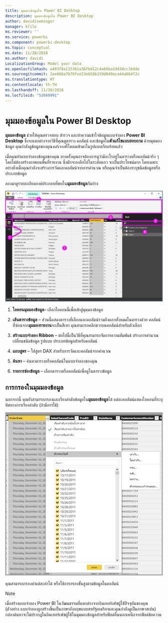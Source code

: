 ```yaml
---
title: มุมมองข้อมูลใน Power BI Desktop
description: มุมมองข้อมูลใน Power BI Desktop
author: davidiseminger
manager: kfile
ms.reviewer: ''
ms.service: powerbi
ms.component: powerbi-desktop
ms.topic: conceptual
ms.date: 11/28/2018
ms.author: davidi
LocalizationGroup: Model your data
ms.openlocfilehash: a403f8a115361a36fbd12c4a66ba1dd34cc3bdde
ms.sourcegitcommit: 2ae660a7b70fce23eb58b159d049eca44a664f2c
ms.translationtype: HT
ms.contentlocale: th-TH
ms.lasthandoff: 11/30/2018
ms.locfileid: "52669991"
---
```

# <a name="data-view-in-power-bi-desktop"></a>มุมมองข้อมูลใน Power BI Desktop
**มุมมองข้อมูล** ช่วยให้คุณตรวจสอบ สำรวจ และทำความเข้าใจข้อมูลแบบจำลอง **Power BI Desktop** ซึ่งจะแตกต่างจากวิธีที่คุณดูตาราง คอลัมน์ และข้อมูลใน**ตัวแก้ไขแบบสอบถาม** ด้วยมุมมองข้อมูล คุณกำลังดูข้อมูลของคุณ*หลังจาก*ที่โหลดเข้ามาในรูปแบบเรียบร้อยแล้ว

เมื่อคุณทำแบบจำลองข้อมูลของคุณ บางครั้งคุณอาจต้องการดูว่ามีอะไรอยู่ในตารางหรือคอลัมน์จริง ๆ โดยไม่ต้องสร้างภาพบนพื้นที่รายงาน ซึ่งมักจะลงลึกไปในระดับแถว จะเป็นประโยชน์มาก โดยเฉพาะอย่างยิ่งเมื่อคุณกำลังจะสร้างการวัดและคอลัมน์จากการคำนวณ หรือคุณจำเป็นต้องระบุชนิดข้อมูลหรือประเภทข้อมูล

ลองมาดูรายละเอียดองค์ประกอบที่พบใน**มุมมองข้อมูล**กันบ้าง

![มุมมองข้อมูลใน Power BI Desktop](media/desktop-data-view/dataview_fullscreen.png)

1. **ไอคอนมุมมองข้อมูล**– เลือกไอคอนนี้เพื่อเข้าสู่มุมมองข้อมูล

2. **เส้นตารางข้อมูล** – ส่วนนี้แสดงตารางที่เลือกและคอลัมน์รวมถึงแถวทั้งหมดในตารางด้วย คอลัมน์ที่ซ่อนจาก**มุมมองรายงาน**จะเป็นสีเทา คุณสามารถคลิกขวาบนคอลัมน์สำหรับตัวเลือก

3. **สร้างแบบจำลอง Ribbon** – ต่อไปนี้เป็นวิธีที่คุณสามารถจัดการความสัมพันธ์ สร้างการคำนวณ เปลี่ยนชนิดข้อมูล รูปแบบ ประเภทข้อมูลสำหรับคอลัมน์

4. **แถบสูตร** – ใส่สูตร DAX สำหรับการวัดและคอลัมน์จากคำนวณ

5. **ค้นหา** – ค้นหาตารางหรือคอลัมน์ในแบบจำลองของคุณ

6. **รายการช่องข้อมูล** – เลือกตารางหรือคอลัมน์เพื่อดูในตารางข้อมูล

## <a name="filtering-in-data-view"></a>การกรองในมุมมองข้อมูล

นอกจากนี้ คุณยังสามารถกรองและเรียงลำดับข้อมูลใน**มุมมองข้อมูล**ได้ แต่ละคอลัมน์แสดงไอคอนที่ระบุทิศทางการเรียงลำดับ (ถ้ามีการใช้)

![เรียงลำดับและกรองในมุมมองข้อมูลใน Power BI Desktop](media/desktop-data-view/dataview_sort-and-filter.png)

คุณสามารถกรองค่าแต่ละค่าได้ หรือใช้การกรองขั้นสูงตามข้อมูลในคอลัมน์ 

> [!NOTE]
> เมื่อสร้างแบบจำลอง Power BI ในวัฒนธรรมที่แตกต่างจากอินเทอร์เฟซผู้ใช้ปัจจุบันของคุณ (ตัวอย่าง แบบจำลองถูกสร้างขึ้นเป็นภาษาอังกฤษแบบสหรัฐอเมริกาและคุณกำลังดูเป็นภาษาสเปน) กล่องค้นหาจะไม่ปรากฏในอินเทอร์เฟซผู้ใช้ในมุมมองข้อมูลสำหรับฟิลด์อื่นนอกเหนือจากฟิลด์ข้อความ
